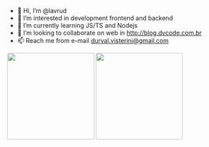- 👋 Hi, I’m @lavrud
- 👀 I’m interested in development frontend and backend
- 🌱 I’m currently learning JS/TS and Nodejs
- 💞️ I’m looking to collaborate on web in http://blog.dvcode.com.br
- 📫 Reach me from e-mail durval.visterini@gmail.com
<!---
lavrud/lavrud is a ✨ special ✨ repository because its `README.md` (this file) appears on your GitHub profile.
You can click the Preview link to take a look at your changes.
--->
<div align="left">
  <img height="200em" src="https://github-readme-stats.vercel.app/api/top-langs/?username=lavrud&layout=compact&langs_count=10&hide_border=enabled&bg_color=#22272E"/>
  <img height="200em" src="https://github-readme-stats.vercel.app/api?username=lavrud&show_icons=true&hide_border=enable&include_all_commits=true&count_private=true&bg_color=#22272E"/>
</div>

